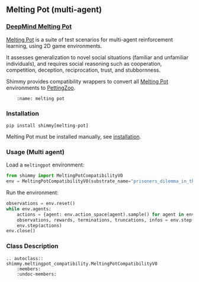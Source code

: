 ## Melting Pot (multi-agent)

### [DeepMind Melting Pot](https://github.com/deepmind/meltingpot) 
[Melting Pot](https://github.com/deepmind/meltingpot) is a suite of test scenarios for multi-agent reinforcement learning, using 2D game environments.

It assesses generalization to novel social situations (familiar and unfamiliar individuals),
and requires social reasoning such as cooperation, competition, deception, reciprocation, trust, and stubbornness. 

Shimmy provides compatibility wrappers to convert all [Melting Pot](https://github.com/deepmind/meltingpot) environments to [PettingZoo](https://pettingzoo.farama.org/).

```{figure} /_static/img/meltingpot.gif
    :name: melting pot
```

### Installation

```
pip install shimmy[melting-pot]
```

Melting Pot must be installed manually, see [installation](https://github.com/deepmind/meltingpot#installation).

### Usage (Multi agent)
Load a `meltingpot` environment:
```python
from shimmy import MeltingPotCompatibilityV0
env = MeltingPotCompatibilityV0(substrate_name="prisoners_dilemma_in_the_matrix__arena", render_mode="human")
```

Run the environment:
```python
observations = env.reset()
while env.agents:
    actions = {agent: env.action_space(agent).sample() for agent in env.agents}
    observations, rewards, terminations, truncations, infos = env.step(actions)
    env.step(actions)
env.close()
```

### Class Description

```{eval-rst}
.. autoclass:: shimmy.meltingpot_compatibility.MeltingPotCompatibilityV0
    :members:
    :undoc-members:
```

